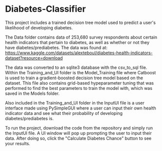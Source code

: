 # Diabetes-Classifier

This project includes a trained decision tree model used to predict a user's likelihood of developing diabetes.

The Data folder contains data of 253,680 survey respondents about certain health indicators that pertain to diabetes, as well as whether or not they have diabetes/prediabetes. The data was found at: https://www.kaggle.com/datasets/alexteboul/diabetes-health-indicators-dataset?resource=download

The data was converted to an sqlite3 database with the csv_to_sql file. Within the Training_and_UI folder is the Model_Training file where Catboost is used to train a gradient-boosted decision tree model based on the dataset. This file also contains grid-based hypeparameter tuning that was performed to find the best parameters to train the model with, which was saved in the Models folder.

Also included in the Training_and_UI folder in the InputUI file is a user interface made using PySimpleGUI where a user can input their own health indicator data and see what their probability of developing diabetes/prediabetes is.

To run the project, download the code from the repository and simply run the InputUI file. A UI window will pop up prompting the user to input their data. After doing so, click the "Calculate Diabetes Chance" button to see your results.
